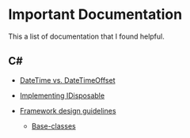 # Important Documentation

This a list of documentation that I found helpful.

## C\#

* [DateTime vs. DateTimeOffset](https://docs.microsoft.com/en-us/dotnet/standard/datetime/choosing-between-datetime)

* [Implementing IDisposable](https://docs.microsoft.com/en-us/dotnet/standard/garbage-collection/implementing-dispose)

* [Framework design guidelines](https://learn.microsoft.com/en-us/dotnet/standard/design-guidelines/)

  * [Base-classes](https://learn.microsoft.com/en-us/dotnet/standard/design-guidelines/base-classes-for-implementing-abstractions)
